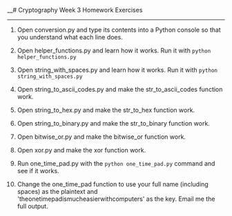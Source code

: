 __# Cryptography Week 3 Homework Exercises
********
1. Open conversion.py and type its contents into a Python console so that you
   understand what each line does.

2. Open helper_functions.py and learn how it works. Run it with `python
   helper_functions.py`

3. Open string_with_spaces.py and learn how it works. Run it with `python
   string_with_spaces.py`

4. Open string_to_ascii_codes.py and make the str_to_ascii_codes function work.

5. Open string_to_hex.py and make the str_to_hex function work.

6. Open string_to_binary.py and make the str_to_binary function work.

7. Open bitwise_or.py and make the bitwise_or function work.

8. Open xor.py and make the xor function work.

9. Run one_time_pad.py with the `python one_time_pad.py` command and see if it
    works.

10. Change the one_time_pad function to use your full name (including spaces)
    as the plaintext and 'theonetimepadismucheasierwithcomputers' as the key.
    Email me the full output.
